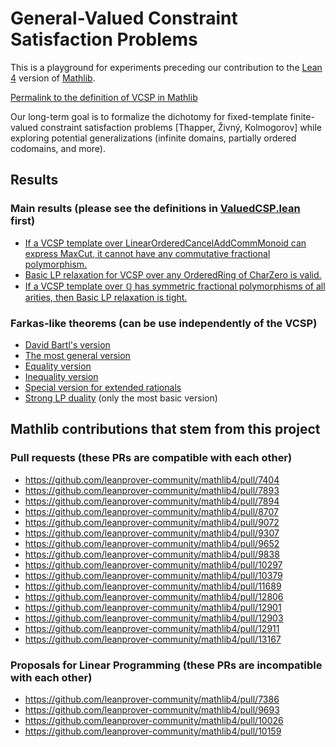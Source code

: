 # General-Valued Constraint Satisfaction Problems

This is a playground for experiments preceding our contribution to the [Lean 4](https://github.com/leanprover/lean4) version of [Mathlib](https://github.com/leanprover-community/mathlib4).

[Permalink to the definition of VCSP in Mathlib](https://github.com/leanprover-community/mathlib4/blob/3e51ad145c59d7e879943907172a6c5a89d6420c/Mathlib/Combinatorics/Optimization/ValuedCSP.lean#L39)

Our long-term goal is to formalize the dichotomy for fixed-template finite-valued constraint satisfaction problems [Thapper, Živný, Kolmogorov] while exploring potential generalizations (infinite domains, partially ordered codomains, and more).

## Results

### Main results (please see the definitions in [ValuedCSP.lean](https://github.com/leanprover-community/mathlib4/blob/master/Mathlib/Combinatorics/Optimization/ValuedCSP.lean) first)

* [If a VCSP template over LinearOrderedCancelAddCommMonoid can express MaxCut, it cannot have any commutative fractional polymorphism.](https://github.com/madvorak/vcsp/blob/83e34093cb667373feb3095a2681dcda0ddfff9e/VCSP/Hardness.lean#L70)
* [Basic LP relaxation for VCSP over any OrderedRing of CharZero is valid.](https://github.com/madvorak/vcsp/blob/83e34093cb667373feb3095a2681dcda0ddfff9e/VCSP/LinearRelaxation.lean#L268)
* [If a VCSP template over ℚ has symmetric fractional polymorphisms of all arities, then Basic LP relaxation is tight.](https://github.com/madvorak/vcsp/blob/83e34093cb667373feb3095a2681dcda0ddfff9e/VCSP/LinearRelaxationAndSFP.lean#L398)

### Farkas-like theorems (can be use independently of the VCSP)

* [David Bartl's version](https://github.com/madvorak/vcsp/blob/83e34093cb667373feb3095a2681dcda0ddfff9e/VCSP/FarkasBartl.lean#L190)
* [The most general version](https://github.com/madvorak/vcsp/blob/83e34093cb667373feb3095a2681dcda0ddfff9e/VCSP/FarkasBartl.lean#L252)
* [Equality version](https://github.com/madvorak/vcsp/blob/83e34093cb667373feb3095a2681dcda0ddfff9e/VCSP/FarkasBasic.lean#L102)
* [Inequality version](https://github.com/madvorak/vcsp/blob/83e34093cb667373feb3095a2681dcda0ddfff9e/VCSP/FarkasBasic.lean#L107)
* [Special version for extended rationals](https://github.com/madvorak/vcsp/blob/83e34093cb667373feb3095a2681dcda0ddfff9e/VCSP/FarkasSpecial.lean#L282)
* [Strong LP duality](https://github.com/madvorak/vcsp/blob/83e34093cb667373feb3095a2681dcda0ddfff9e/VCSP/LinearProgramming.lean#L122) (only the most basic version)

## Mathlib contributions that stem from this project

### Pull requests (these PRs are compatible with each other)

* https://github.com/leanprover-community/mathlib4/pull/7404
* https://github.com/leanprover-community/mathlib4/pull/7893
* https://github.com/leanprover-community/mathlib4/pull/7894
* https://github.com/leanprover-community/mathlib4/pull/8707
* https://github.com/leanprover-community/mathlib4/pull/9072
* https://github.com/leanprover-community/mathlib4/pull/9307
* https://github.com/leanprover-community/mathlib4/pull/9652
* https://github.com/leanprover-community/mathlib4/pull/9838
* https://github.com/leanprover-community/mathlib4/pull/10297
* https://github.com/leanprover-community/mathlib4/pull/10379
* https://github.com/leanprover-community/mathlib4/pull/11689
* https://github.com/leanprover-community/mathlib4/pull/12806
* https://github.com/leanprover-community/mathlib4/pull/12901
* https://github.com/leanprover-community/mathlib4/pull/12903
* https://github.com/leanprover-community/mathlib4/pull/12911
* https://github.com/leanprover-community/mathlib4/pull/13167

### Proposals for Linear Programming (these PRs are incompatible with each other)

* https://github.com/leanprover-community/mathlib4/pull/7386
* https://github.com/leanprover-community/mathlib4/pull/9693
* https://github.com/leanprover-community/mathlib4/pull/10026
* https://github.com/leanprover-community/mathlib4/pull/10159
